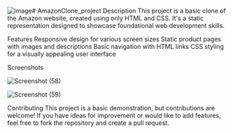 ![image](https://github.com/20A31A0512/AmazonClone_project/assets/110037056/8853e198-e2ea-457b-bc78-e3502d2d78f9)# AmazonClone_project
Description
This project is a basic clone of the Amazon website, created using only HTML and CSS. It's a static representation designed to showcase foundational web development skills.

Features
Responsive design for various screen sizes
Static product pages with images and descriptions
Basic navigation with HTML links
CSS styling for a visually appealing user interface

Screenshots

![Screenshot (58)](https://github.com/20A31A0512/AmazonClone_project/assets/110037056/bd7f702d-00cf-4120-8c3f-eed088434850)

![Screenshot (59)](https://github.com/20A31A0512/AmazonClone_project/assets/110037056/1d81e07c-7382-47ed-b4ec-3c8f84892f87)

Contributing
This project is a basic demonstration, but contributions are welcome! If you have ideas for improvement or would like to add features, feel free to fork the repository and create a pull request.







